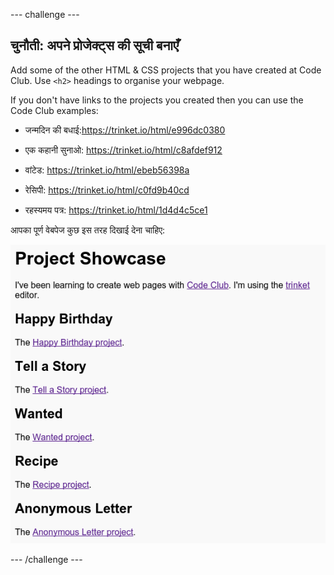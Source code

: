 \--- challenge \---

## चुनौती: अपने प्रोजेक्ट्स की सूची बनाएँ

Add some of the other HTML & CSS projects that you have created at Code Club. Use `<h2>` headings to organise your webpage.

If you don't have links to the projects you created then you can use the Code Club examples:

+ जन्मदिन की बधाई:<https://trinket.io/html/e996dc0380>

+ एक कहानी सुनाओ: <https://trinket.io/html/c8afdef912>

+ वांटेड: <https://trinket.io/html/ebeb56398a>

+ रेसिपी: <https://trinket.io/html/c0fd9b40cd>

+ रहस्यमय पत्र: <https://trinket.io/html/1d4d4c5ce1>

आपका पूर्ण वेबपेज कुछ इस तरह दिखाई देना चाहिए:

![screenshot](images/showcase-h2-projects.png)

\--- /challenge \---